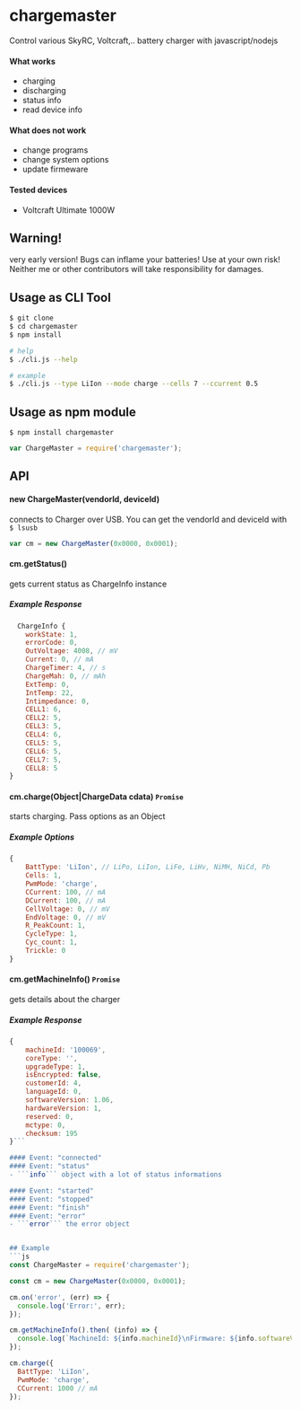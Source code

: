 # chargemaster #
Control various SkyRC, Voltcraft,.. battery charger with javascript/nodejs


#### What works
  - charging
  - discharging
  - status info
  - read device info

#### What does not work
  - change programs
  - change system options
  - update firmeware

#### Tested devices
  - Voltcraft Ultimate 1000W


## Warning!
very early version! Bugs can inflame your batteries! Use at your own risk! Neither me or other contributors will take responsibility for damages.


## Usage as CLI Tool
```bash
$ git clone
$ cd chargemaster
$ npm install

# help
$ ./cli.js --help

# example
$ ./cli.js --type LiIon --mode charge --cells 7 --ccurrent 0.5


```
## Usage as npm module
```
$ npm install chargemaster
```
```js
var ChargeMaster = require('chargemaster');
```
## API



#### new ChargeMaster(vendorId, deviceId)
  connects to Charger over USB. You can get the vendorId and deviceId with ```$ lsusb```
  ```js
  var cm = new ChargeMaster(0x0000, 0x0001);
  ```

#### cm.getStatus()
gets current status as ChargeInfo instance

  ##### Example Response
  ```js
    ChargeInfo {
      workState: 1,
      errorCode: 0,
      OutVoltage: 4008, // mV
      Current: 0, // mA
      ChargeTimer: 4, // s
      ChargeMah: 0, // mAh
      ExtTemp: 0,
      IntTemp: 22,
      Intimpedance: 0,
      CELL1: 6,
      CELL2: 5,
      CELL3: 5,
      CELL4: 6,
      CELL5: 5,
      CELL6: 5,
      CELL7: 5,
      CELL8: 5
}
  ```
#### cm.charge(Object|ChargeData cdata) ```Promise```
starts charging. Pass options as an Object
##### Example Options
```js
{
    BattType: 'LiIon', // LiPo, LiIon, LiFe, LiHv, NiMH, NiCd, Pb
    Cells: 1,
    PwmMode: 'charge',
    CCurrent: 100, // mA
    DCurrent: 100, // mA
    CellVoltage: 0, // mV
    EndVoltage: 0, // mV
    R_PeakCount: 1,
    CycleType: 1,
    Cyc_count: 1,
    Trickle: 0
}
```

####  cm.getMachineInfo() ```Promise```
  gets details about the charger
##### Example Response
```js
{
    machineId: '100069',
    coreType: '',
    upgradeType: 1,
    isEncrypted: false,
    customerId: 4,
    languageId: 0,
    softwareVersion: 1.06,
    hardwareVersion: 1,
    reserved: 0,
    mctype: 0,
    checksum: 195
}```

#### Event: "connected"
#### Event: "status"
- ```info``` object with a lot of status informations

#### Event: "started"
#### Event: "stopped"
#### Event: "finish"
#### Event: "error"
- ```error``` the error object


## Example
```js
const ChargeMaster = require('chargemaster');

const cm = new ChargeMaster(0x0000, 0x0001);

cm.on('error', (err) => {
  console.log('Error:', err);
});

cm.getMachineInfo().then( (info) => {
  console.log(`MachineId: ${info.machineId}\nFirmware: ${info.softwareVersion}`);
});

cm.charge({
  BattType: 'LiIon',
  PwmMode: 'charge',
  CCurrent: 1000 // mA
});
```
